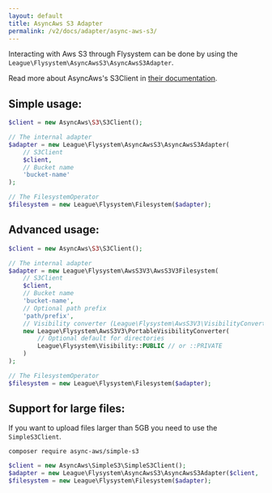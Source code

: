 ```yaml
---
layout: default
title: AsyncAws S3 Adapter
permalink: /v2/docs/adapter/async-aws-s3/
---
```


Interacting with Aws S3 through Flysystem can be done
by using the `League\Flysystem\AsyncAwsS3\AsyncAwsS3Adapter`.

Read more about AsyncAws's S3Client in [their documentation](https://async-aws.com/clients/s3.html).

## Simple usage:

```php
$client = new AsyncAws\S3\S3Client();

// The internal adapter
$adapter = new League\Flysystem\AsyncAwsS3\AsyncAwsS3Adapter(
    // S3Client
    $client,
    // Bucket name
    'bucket-name'
);

// The FilesystemOperator
$filesystem = new League\Flysystem\Filesystem($adapter);
```

## Advanced usage:

```php
$client = new AsyncAws\S3\S3Client();

// The internal adapter
$adapter = new League\Flysystem\AwsS3V3\AwsS3V3Filesystem(
    // S3Client
    $client,
    // Bucket name
    'bucket-name',
    // Optional path prefix
    'path/prefix',
    // Visibility converter (League\Flysystem\AwsS3V3\VisibilityConverter)
    new League\Flysystem\AwsS3V3\PortableVisibilityConverter(
        // Optional default for directories
        League\Flysystem\Visibility::PUBLIC // or ::PRIVATE
    )
);

// The FilesystemOperator
$filesystem = new League\Flysystem\Filesystem($adapter);
```

## Support for large files:

If you want to upload files larger than 5GB you need to use the `SimpleS3Client`.

```cli
composer require async-aws/simple-s3
```

```php
$client = new AsyncAws\SimpleS3\SimpleS3Client();
$adapter = new League\Flysystem\AsyncAwsS3\AsyncAwsS3Adapter($client, 'bucket-name');
$filesystem = new League\Flysystem\Filesystem($adapter);
```
